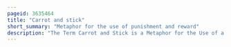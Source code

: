 ```yaml
---
pageid: 3635464
title: "Carrot and stick"
short_summary: "Metaphor for the use of punishment and reward"
description: "The Term Carrot and Stick is a Metaphor for the Use of a Combination of Reward and Punishment to induce a desired Behaviour."
---
```

